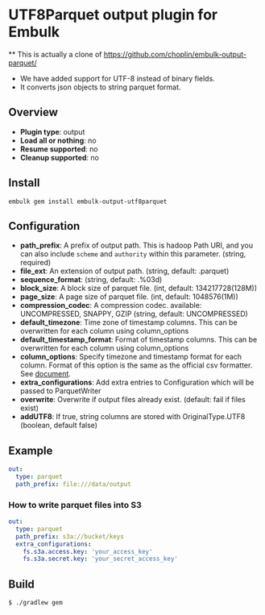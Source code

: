 # UTF8Parquet output plugin for Embulk
** This is actually a clone of https://github.com/choplin/embulk-output-parquet/

* We have added support for UTF-8 instead of binary fields.
* It converts json objects to string parquet format.

## Overview

* **Plugin type**: output
* **Load all or nothing**: no
* **Resume supported**: no
* **Cleanup supported**: no

## Install
```
embulk gem install embulk-output-utf8parquet
```

## Configuration

- **path_prefix**: A prefix of output path. This is hadoop Path URI, and you can also include `scheme` and `authority` within this parameter. (string, required)
- **file_ext**: An extension of output path. (string, default: .parquet)
- **sequence_format**: (string, default: .%03d)
- **block_size**: A block size of parquet file. (int, default: 134217728(128M))
- **page_size**: A page size of parquet file. (int, default: 1048576(1M))
- **compression_codec**: A compression codec. available: UNCOMPRESSED, SNAPPY, GZIP (string, default: UNCOMPRESSED)
- **default_timezone**: Time zone of timestamp columns. This can be overwritten for each column using column_options
- **default_timestamp_format**: Format of timestamp columns. This can be overwritten for each column using column_options
- **column_options**: Specify timezone and timestamp format for each column. Format of this option is the same as the official csv formatter. See [document](
http://www.embulk.org/docs/built-in.html#csv-formatter-plugin).
- **extra_configurations**: Add extra entries to Configuration which will be passed to ParquetWriter
- **overwrite**: Overwrite if output files already exist. (default: fail if files exist)
- **addUTF8**: If true, string columns are stored with OriginalType.UTF8 (boolean, default false)

## Example

```yaml
out:
  type: parquet
  path_prefix: file:///data/output
```

### How to write parquet files into S3

```yaml
out:
  type: parquet
  path_prefix: s3a://bucket/keys
  extra_configurations:
    fs.s3a.access.key: 'your_access_key'
    fs.s3a.secret.key: 'your_secret_access_key'
```

## Build

```
$ ./gradlew gem
```

